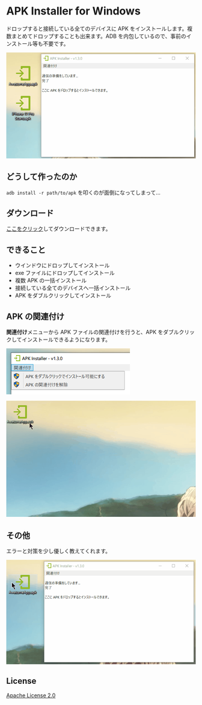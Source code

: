 # APK Installer for Windows

ドロップすると接続している全てのデバイスに APK をインストールします。複数まとめてドロップすることも出来ます。ADB を内包しているので、事前のインストール等も不要です。

![Succeeded](./doc/Succeeded.gif)

## どうして作ったのか

`adb install -r path/to/apk` を叩くのが面倒になってしまって…

## ダウンロード

[ここをクリック](https://github.com/yutokun/APK-Installer/releases/latest/download/APKInstaller.exe)してダウンロードできます。

## できること

- ウインドウにドロップしてインストール
- exe ファイルにドロップしてインストール
- 複数 APK の一括インストール
- 接続している全てのデバイスへ一括インストール
- APK をダブルクリックしてインストール

## APK の関連付け

**関連付け**メニューから APK ファイルの関連付けを行うと、APK をダブルクリックしてインストールできるようになります。

![Association](./doc/Association.png)

![DoubleClick](./doc/DoubleClick.gif)

## その他

エラーと対策を少し優しく教えてくれます。

![Succeeded](./doc/Failed.gif)

## License

[Apache License 2.0](LICENSE)